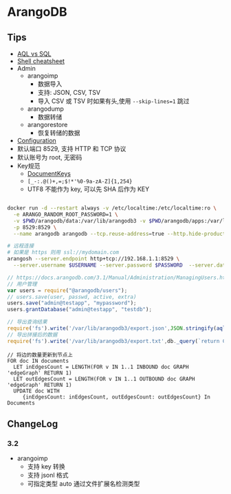 # ArangoDB

## Tips
* [AQL vs SQL](https://www.arangodb.com/why-arangodb/sql-aql-comparison/)
* [Shell cheatsheet](https://www.arangodb.com/wp-content/uploads/2016/05/shell-reference-card.pdf)
* Admin
  * arangoimp
    * 数据导入
    * 支持: JSON, CSV, TSV
    * 导入 CSV 或 TSV 时如果有头,使用 `--skip-lines=1` 跳过
  * arangodump
    * 数据转储
  * arangorestore
    * 恢复转储的数据
* [Configuration](https://docs.arangodb.com/3.1/Manual/Administration/Configuration/)
* 默认端口 8529, 支持 HTTP 和 TCP 协议
* 默认账号为 root, 无密码
* Key规范
  * [DocumentKeys](https://docs.arangodb.com/3.1/Manual/DataModeling/NamingConventions/DocumentKeys.html)
  * `[_-:.@()+,=;$!*'%0-9a-zA-Z]{1,254}`
  * UTF8 不能作为 key, 可以先 SHA 后作为 KEY

```bash

docker run -d --restart always -v /etc/localtime:/etc/localtime:ro \
  -e ARANGO_RANDOM_ROOT_PASSWORD=1 \
  -v $PWD/arangodb/data:/var/lib/arangodb3 -v $PWD/arangodb/apps:/var/lib/arangodb3-apps \
  -p 8529:8529 \
  --name arangodb arangodb --tcp.reuse-address=true --http.hide-product-header=true --query.cache-mode=on

# 远程连接
# 如果是 https 则用 ssl://mydomain.com
arangosh --server.endpoint http+tcp://192.168.1.1:8529 \
  --server.username $USERNAME --server.password $PASSWORD  --server.database Nodes


```

```js
// https://docs.arangodb.com/3.1/Manual/Administration/ManagingUsers.html
// 用户管理
var users = require("@arangodb/users");
// users.save(user, passwd, active, extra)
users.save("admin@testapp", "mypassword");
users.grantDatabase("admin@testapp", "testdb");

// 导出查询结果
require('fs').write('/var/lib/arangodb3/export.json',JSON.stringify(aql`FOR n IN Nodes return n`))
// 导出拼接后的数据
require('fs').write('/var/lib/arangodb3/export.txt',db._query(`return CONCAT_SEPARATOR("\n",FOR n IN Nodes FILTER n.name != null COLLECT col = n.name return col)`).toArray()[0])
```

```
// 将边的数量更新到节点上
FOR doc IN documents
  LET inEdgesCount = LENGTH(FOR v IN 1..1 INBOUND doc GRAPH 'edgeGraph' RETURN 1)
  LET outEdgesCount = LENGTH(FOR v IN 1..1 OUTBOUND doc GRAPH 'edgeGraph' RETURN 1)
  UPDATE doc WITH
     {inEdgesCount: inEdgesCount, outEdgesCount: outEdgesCount} In Documents
```

## ChangeLog

### 3.2

* arangoimp
  * 支持 key 转换
  * 支持 jsonl 格式
  * 可指定类型 auto 通过文件扩展名检测类型
